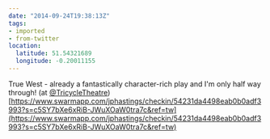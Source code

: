 ```yaml
---
date: "2014-09-24T19:38:13Z"
tags:
- imported
- from-twitter
location:
  latitude: 51.54321689
  longitude: -0.20011155
---
```

True West - already a fantastically character-rich play and I'm only half way through\! \(at [@TricycleTheatre](/twitter/#/TricycleTheatre)\) [https://www.swarmapp.com/jphastings/checkin/54231da4498eab0b0adf3993?s=c5SY7bXe6xRiB-JWuXOaW0tra7c&ref=tw](https://www.swarmapp.com/jphastings/checkin/54231da4498eab0b0adf3993?s=c5SY7bXe6xRiB-JWuXOaW0tra7c&ref=tw)
